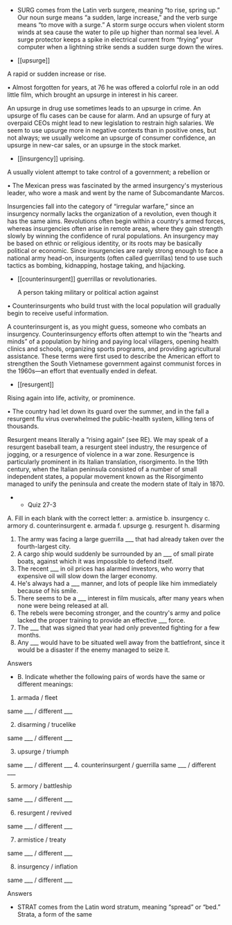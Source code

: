 - SURG comes from the Latin verb surgere, meaning “to rise, spring up.” Our noun surge  means  “a
sudden,  large  increase,”  and  the  verb  surge  means  “to  move  with  a  surge.”  A  storm  surge  occurs
when  violent  storm  winds  at  sea  cause  the  water  to  pile  up  higher  than  normal  sea  level.  A  surge
protector  keeps  a  spike  in  electrical  current  from  “frying”  your  computer  when  a  lightning  strike
sends a sudden surge down the wires.

- [[upsurge]] 

 A rapid or sudden increase or rise. 

• Almost forgotten for years, at 76 he was offered a colorful role in an odd little film, which brought
an upsurge in interest in his career. 

An upsurge in drug use sometimes leads to an upsurge in crime. An upsurge of flu cases can be cause
for  alarm.  And  an  upsurge  of  fury  at  overpaid  CEOs  might  lead  to  new  legislation  to  restrain  high
salaries. We seem to use upsurge more in negative contexts than in positive ones, but not always; we
usually welcome an upsurge of consumer confidence, an upsurge in new-car sales, or an upsurge in
the stock market.

- [[insurgency]] 
uprising. 

 A usually violent attempt to take control of a government; a rebellion or

• The Mexican press was fascinated by the armed insurgency's mysterious leader, who wore a mask
and went by the name of Subcomandante Marcos. 

Insurgencies  fall  into  the  category  of  “irregular  warfare,”  since  an  insurgency  normally  lacks  the
organization  of  a  revolution,  even  though  it  has  the  same  aims.  Revolutions  often  begin  within  a
country's  armed  forces,  whereas  insurgencies  often  arise  in  remote  areas,  where  they  gain  strength
slowly  by  winning  the  confidence  of  rural  populations.  An  insurgency  may  be  based  on  ethnic  or
religious identity, or its roots may be basically political or economic. Since insurgencies are rarely
strong enough to face a national army head-on, insurgents (often called guerrillas) tend to use such
tactics as bombing, kidnapping, hostage taking, and hijacking.

- [[counterinsurgent]] 
guerrillas or revolutionaries. 

  A  person  taking  military  or  political  action  against

• Counterinsurgents who build trust with the local population will gradually begin to receive useful
information. 

A counterinsurgent is, as you might guess, someone who combats an insurgency. Counterinsurgency
efforts  often  attempt  to  win  the  “hearts  and  minds”  of  a  population  by  hiring  and  paying  local
villagers, opening health clinics and schools, organizing sports programs, and providing agricultural
assistance.  These  terms  were  first  used  to  describe  the  American  effort  to  strengthen  the  South
Vietnamese  government  against  communist  forces  in  the  1960s—an  effort  that  eventually  ended  in
defeat.

- [[resurgent]] 

 Rising again into life, activity, or prominence. 

•  The  country  had  let  down  its  guard  over  the  summer,  and  in  the  fall  a  resurgent  flu  virus
overwhelmed the public-health system, killing tens of thousands. 

Resurgent means literally a “rising again” (see RE). We may speak of a resurgent baseball team, a
resurgent  steel  industry,  the  resurgence  of  jogging,  or  a  resurgence  of  violence  in  a  war  zone.
Resurgence is particularly prominent in its Italian translation, risorgimento. In the 19th century, when
the Italian peninsula consisted of a number of small independent states, a popular movement known as
the Risorgimento managed to unify the peninsula and create the modern state of Italy in 1870.

- - Quiz 27-3

A. Fill in each blank with the correct letter:
a. armistice
b. insurgency
c. armory
d. counterinsurgent
e. armada
f. upsurge
g. resurgent
h. disarming
1. The army was facing a large guerrilla ___ that had already taken over the fourth-largest city.
2. A cargo ship would suddenly be surrounded by an ___ of small pirate boats, against which it was
impossible to defend itself.
3. The recent ___ in oil prices has alarmed investors, who worry that expensive oil will slow down
the larger economy.
4. He's always had a ___ manner, and lots of people like him immediately because of his smile.
5. There seems to be a ___ interest in film musicals, after many years when none were being released
at all.
6. The rebels were becoming stronger, and the country's army and police lacked the proper training to
provide an effective ___ force.
7. The ___ that was signed that year had only prevented fighting for a few months.
8. Any ___ would have to be situated well away from the battlefront, since it would be a disaster if
the enemy managed to seize it.

Answers

- B. Indicate whether the following pairs of words have the same or different meanings:
1. armada / fleet

same ___ / different ___

2. disarming / trucelike

same ___ / different ___

3. upsurge / triumph

same ___ / different ___
4. counterinsurgent / guerrilla
same ___ / different ___

5. armory / battleship

same ___ / different ___

6. resurgent / revived

same ___ / different ___

7. armistice / treaty

same ___ / different ___

8. insurgency / inflation

same ___ / different ___

Answers

- STRAT comes from the Latin word stratum, meaning “spread” or “bed.” Strata, a form of the same
